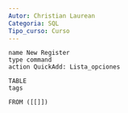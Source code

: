 ```yaml
---
Autor: Christian Laurean
Categoria: SQL
Tipo_curso: Curso
---
```

```button
name New Register
type command
action QuickAdd: Lista_opciones
```

```dataview
TABLE 
tags

FROM ([[]])
```
